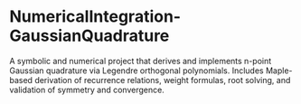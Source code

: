 # NumericalIntegration-GaussianQuadrature
A symbolic and numerical project that derives and implements n-point Gaussian quadrature via Legendre orthogonal polynomials. Includes Maple-based derivation of recurrence relations, weight formulas, root solving, and validation of symmetry and convergence.
